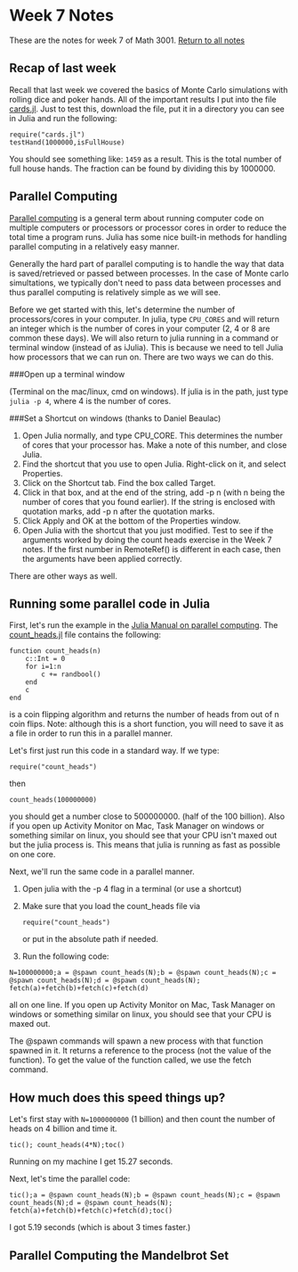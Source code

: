 Week 7 Notes
=============

These are the notes for week 7 of Math 3001. [Return to all notes](../index.html)

Recap of last week
-----

Recall that last week we covered the basics of Monte Carlo simulations with rolling dice and poker hands. All of the important results I put into the file [cards.jl](cards.jl).  Just to test this, download the file, put it in a directory you can see in Julia and run the following:

```
require("cards.jl")
testHand(1000000,isFullHouse)
```

You should see something like: `1459` as a result.  This is the total number of full house hands.  The fraction can be found by dividing this by 1000000. 



Parallel Computing
-----

[Parallel computing](https://en.wikipedia.org/wiki/Parallel_computing) is a general term about running computer code on multiple computers or processors or processor cores in order to reduce the total time a program runs.  Julia has some nice built-in methods for handling parallel computing in a relatively easy manner.  

Generally the hard part of parallel computing is to handle the way that data is saved/retrieved or passed between processes.  In the case of Monte carlo simultations, we typically don't need to pass data between processes and thus parallel computing is relatively simple as we will see.  

Before we get started with this, let's determine the number of processors/cores in your computer.  In julia, type `CPU_CORES` and will return an integer which is the number of cores in your computer (2, 4 or 8 are common these days).  We will also return to julia running in a command or terminal window (instead of as iJulia).  This is because we need to tell Julia how processors that we can run on.  There are two ways we can do this.

###Open up a terminal window 

(Terminal on the mac/linux, cmd on windows).  If julia is in the path, just type `julia -p 4`, where 4 is the number of cores.  

###Set a Shortcut on windows (thanks to Daniel Beaulac)

1. Open Julia normally, and type CPU_CORE. This determines the number of cores that your processor has. Make a note of this number, and close Julia.
2. Find the shortcut that you use to open Julia. Right-click on it, and select Properties.
3. Click on the Shortcut tab. Find the box called Target.
4. Click in that box, and at the end of the string, add -p n (with n being the number of cores that you found earlier). If the string is enclosed with quotation marks, add -p n after the quotation marks.
5. Click Apply and OK at the bottom of the Properties window.
6. Open Julia with the shortcut that you just modified. Test to see if the arguments worked by doing the count heads exercise in the Week 7 notes. If the first number in RemoteRef() is different in each case, then the arguments have been applied correctly.

There are other ways as well.  

Running some parallel code in Julia
-------


First, let's run the example in the [Julia Manual on parallel computing](http://docs.julialang.org/en/release-0.3/manual/parallel-computing/).  The [count_heads.jl](count_heads.jl) file contains the following:

```
function count_heads(n)
    c::Int = 0
    for i=1:n
        c += randbool()
    end
    c
end
```

is a coin flipping algorithm and returns the number of heads from out of n coin flips.  Note:  although this is a short function, you will need to save it as a file in order to run this in a parallel manner. 

Let's first just run this code in a standard way. If we type:

```
require("count_heads")
```

then
```
count_heads(100000000)
```

you should get a number close to 500000000.  (half of the 100 billion). Also if you open up Activity Monitor on Mac, Task Manager on windows or something similar on linux, you should see that your CPU isn't maxed out but the julia process is.  This means that julia is running as fast as possible on one core.  



Next, we'll run the same code in a parallel manner. 

1. Open julia with the -p 4  flag in a terminal (or use a shortcut)
2. Make sure that you load the count_heads file via
	```
	require("count_heads")
	```

	or put in the absolute path if needed.  

3. Run the following code:	

```
N=100000000;a = @spawn count_heads(N);b = @spawn count_heads(N);c = @spawn count_heads(N);d = @spawn count_heads(N); fetch(a)+fetch(b)+fetch(c)+fetch(d)
```

all on one line.  If you open up Activity Monitor on Mac, Task Manager on windows or something similar on linux, you should see that your CPU is maxed out. 

The @spawn commands will spawn a new process with that function spawned in it.  It returns a reference to the process (not the value of the function).  To get the value of the function called, we use the fetch command.  

How much does this speed things up?
--------

Let's first stay with `N=1000000000`  (1 billion) and then count the number of heads on 4 billion and time it.

```
tic(); count_heads(4*N);toc()
```

Running on my machine I get 15.27 seconds. 

Next, let's time the parallel code:
```
tic();a = @spawn count_heads(N);b = @spawn count_heads(N);c = @spawn count_heads(N);d = @spawn count_heads(N); fetch(a)+fetch(b)+fetch(c)+fetch(d);toc()
```

I got 5.19 seconds (which is about 3 times faster.)


Parallel Computing the Mandelbrot Set
------







